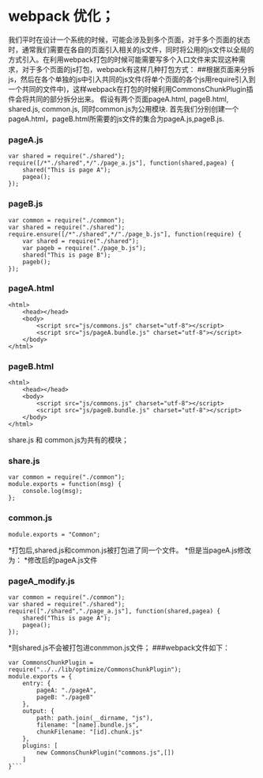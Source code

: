 # webpack 优化；
我们平时在设计一个系统的时候，可能会涉及到多个页面，对于多个页面的状态时，通常我们需要在各自的页面引入相关的js文件，同时将公用的js文件以全局的方式引入。在利用webpack打包的时候可能需要写多个入口文件来实现这种需求，对于多个页面的js打包，webpack有这样几种打包方式：
##根据页面来分拆js，然后在各个单独的js中引入共同的js文件(将单个页面的各个js用require引入到一个共同的文件中)，这样webpack在打包的时候利用CommonsChunkPlugin插件会将共同的部分拆分出来。
	假设有两个页面pageA.html, pageB.html, shared.js, common.js, 同时common.js为公用模块.
	首先我们分别创建一个pageA.html，pageB.html所需要的js文件的集合为pageA.js,pageB.js.
### pageA.js
```var common = require("./common");
var shared = require("./shared");
require([/*"./shared",*/"./page_a.js"], function(shared,pagea) {
	shared("This is page A");
	pagea();
});
```
### pageB.js
```
var common = require("./common");
var shared = require("./shared");
require.ensure([/*"./shared",*/"./page_b.js"], function(require) {
	var shared = require("./shared");
	var pageb = require("./page_b.js");
	shared("This is page B");
	pageb();
});
```
### pageA.html
```
<html>
	<head></head>
	<body>
		<script src="js/commons.js" charset="utf-8"></script>
		<script src="js/pageA.bundle.js" charset="utf-8"></script>
	</body>
</html>
```
### pageB.html
```
<html>
	<head></head>
	<body>
		<script src="js/commons.js" charset="utf-8"></script>
		<script src="js/pageB.bundle.js" charset="utf-8"></script>
	</body>
</html>
```
share.js 和 common.js为共有的模块；
### share.js
```
var common = require("./common");
module.exports = function(msg) {
	console.log(msg);
};
```
### common.js
```
module.exports = "Common";
```
*打包后,shared.js和common.js被打包进了同一个文件。
*但是当pageA.js修改为：
*修改后的pageA.js文件
### pageA_modify.js
```
var common = require("./common");
var shared = require("./shared");
require(["./shared","./page_a.js"], function(shared,pagea) {
	shared("This is page A");
	pagea();
});
```
*则shared.js不会被打包进conmmon.js文件；
###webpack文件如下：
```var path = require("path");
var CommonsChunkPlugin = require("../../lib/optimize/CommonsChunkPlugin");
module.exports = {
	entry: {
		pageA: "./pageA",
		pageB: "./pageB"
	},
	output: {
		path: path.join(__dirname, "js"),
		filename: "[name].bundle.js",
		chunkFilename: "[id].chunk.js"
	},
	plugins: [
		new CommonsChunkPlugin("commons.js",[])
	]
}```
